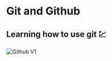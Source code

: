 # Git and Github

## Learning how to use git :chart:

![Github V1](https://user-images.githubusercontent.com/83410226/117575963-3d281080-b0e4-11eb-83bd-87af42062168.png)
